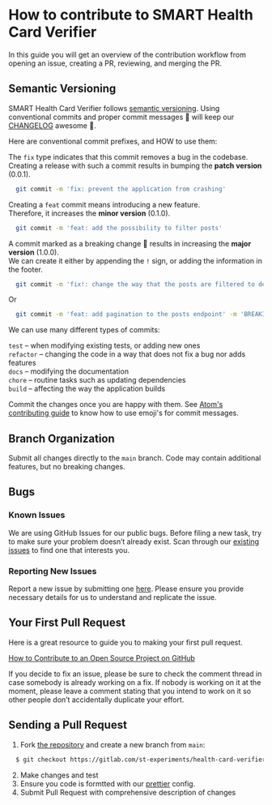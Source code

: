# How to contribute to SMART Health Card Verifier <!-- omit in toc -->

In this guide you will get an overview of the contribution workflow from opening an issue, creating a PR, reviewing, and merging the PR.

## Semantic Versioning

SMART Health Card Verifier follows [semantic versioning](https://semver.org/). Using conventional commits and proper commit messages 🙏 will keep our [CHANGELOG](./CHANGELOG.md)
awesome 🚀.

Here are conventional commit prefixes, and HOW to use them:

The `fix` type indicates that this commit removes a bug in the codebase.<br />
Creating a release with such a commit results in bumping the **patch version**
(0.0.1).

```bash
  git commit -m 'fix: prevent the application from crashing'
```

Creating a `feat` commit means introducing a new feature.<br />
Therefore, it increases the **minor version** (0.1.0).

```bash
  git commit -m 'feat: add the possibility to filter posts'
```

A commit marked as a breaking change 🚨 results in increasing the **major version**
(1.0.0).<br />
We can create it either by appending the `!` sign, or adding the information
in the footer.

```bash
  git commit -m 'fix!: change the way that the posts are filtered to deal with a bug'
```

Or

```bash
  git commit -m 'feat: add pagination to the posts endpoint' -m 'BREAKING CHANGE: now the result might not contain all posts'
```

We can use many different types of commits:

`test` – when modifying existing tests, or adding new ones<br />
`refactor` – changing the code in a way that does not fix a bug nor adds features<br />
`docs` – modifying the documentation<br />
`chore` – routine tasks such as updating dependencies<br />
`build` – affecting the way the application builds

Commit the changes once you are happy with them. See [Atom's contributing guide](https://github.com/atom/atom/blob/master/CONTRIBUTING.md#git-commit-messages) to know how to use emoji's for commit messages.

## Branch Organization

Submit all changes directly to the `main` branch. Code may contain additional features, but no breaking changes.

## Bugs

### Known Issues

We are using GitHub Issues for our public bugs. Before filing a new task, try to make sure your problem doesn’t already exist. Scan through our [existing issues](https://github.com/affinityproject/smart-health-card-verifier/issues) to find one that interests you.

### Reporting New Issues

Report a new issue by submitting one [here](https://github.com/affinityproject/smart-health-card-verifier/issues). Please ensure you provide necessary details for us to understand and replicate the issue.

## Your First Pull Request

Here is a great resource to guide you to making your first pull request.

[How to Contribute to an Open Source Project on GitHub](https://app.egghead.io/courses/how-to-contribute-to-an-open-source-project-on-github)

If you decide to fix an issue, please be sure to check the comment thread in case somebody is already working on a fix. If nobody is working on it at the moment, please leave a comment stating that you intend to work on it so other people don’t accidentally duplicate your effort.

## Sending a Pull Request

1. Fork [the repository](https://github.com/affinityproject/smart-health-card-verifier) and create a new branch from `main`:

```bash
  $ git checkout https://gitlab.com/st-experiments/health-card-verifier-mobile.git -b name_for_new_branch
```

2. Make changes and test
3. Ensure you code is formtted with our [prettier](https://github.com/prettier/prettier) config.
4. Submit Pull Request with comprehensive description of changes

